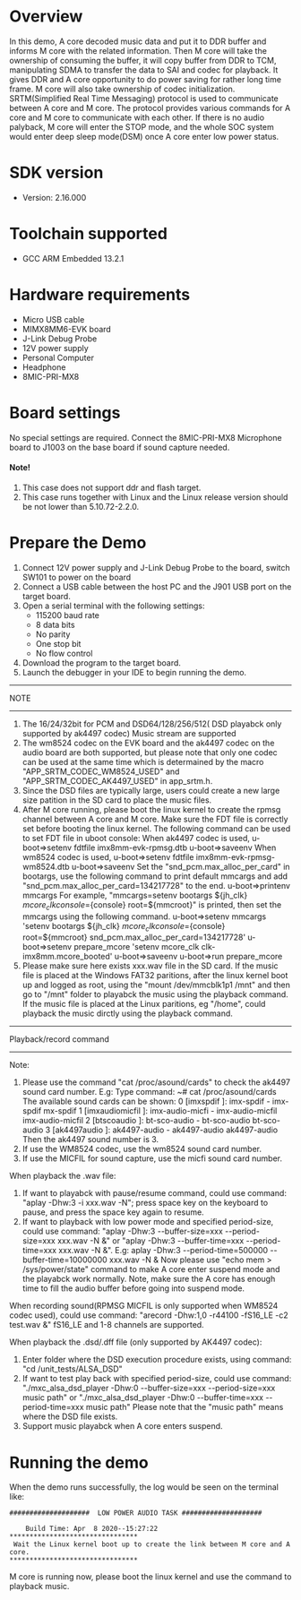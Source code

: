 Overview
========
In this demo, A core decoded music data and put it to DDR buffer and informs M core with the related information. 
Then M core will take the ownership of consuming the buffer, it will copy buffer from DDR to TCM, manipulating SDMA to transfer the data to SAI and codec for playback. 
It gives DDR and A core opportunity to do power saving for rather long time frame. M core will also take ownership of codec initialization.
SRTM(Simplified Real Time Messaging) protocol is used to communicate between A core and M core. 
The protocol provides various commands for A core and M core to communicate with each other. 
If there is no audio palyback, M core will enter the STOP mode, and the whole SOC system would enter deep sleep mode(DSM) once A core enter low power status.

SDK version
===========
- Version: 2.16.000

Toolchain supported
===================
- GCC ARM Embedded  13.2.1

Hardware requirements
=====================
- Micro USB cable
- MIMX8MM6-EVK  board
- J-Link Debug Probe
- 12V power supply
- Personal Computer
- Headphone
- 8MIC-PRI-MX8

Board settings
==============
No special settings are required.
Connect the 8MIC-PRI-MX8 Microphone board to J1003 on the base board if sound capture needed.

#### Note! ####
1.  This case does not support ddr and flash target. 
2.  This case runs together with Linux and the Linux release version should be not lower than 5.10.72-2.2.0.

Prepare the Demo
================
1.  Connect 12V power supply and J-Link Debug Probe to the board, switch SW101 to power on the board
2.  Connect a USB cable between the host PC and the J901 USB port on the target board.
3.  Open a serial terminal with the following settings:
    - 115200 baud rate
    - 8 data bits
    - No parity
    - One stop bit
    - No flow control
4.  Download the program to the target board.
5.  Launch the debugger in your IDE to begin running the demo.

******************
NOTE
******************
1.  The 16/24/32bit for PCM and DSD64/128/256/512( DSD playabck only supported by ak4497 codec) Music stream are supported
2.  The wm8524 codec on the EVK board and the ak4497 codec on the audio board are both supported,
    but please note that only one codec can be used at the same time which is determained by the macro "APP_SRTM_CODEC_WM8524_USED" and "APP_SRTM_CODEC_AK4497_USED" in app_srtm.h.
3.  Since the  DSD files are typically large, users could create a new large size patition in the SD card to place the music files.
4.  After M core running, please boot the linux kernel to create the rpmsg channel between A core and M core.
    Make sure the FDT file is correctly set before booting the linux kernel. The following command can be used to set FDT file in uboot console:
    When ak4497 codec is used,
    u-boot=>setenv fdtfile imx8mm-evk-rpmsg.dtb 
    u-boot=>saveenv
    When wm8524 codec is used,
    u-boot=>setenv fdtfile imx8mm-evk-rpmsg-wm8524.dtb 
    u-boot=>saveenv
    Set the "snd_pcm.max_alloc_per_card" in bootargs, use the following command to print default mmcargs and add "snd_pcm.max_alloc_per_card=134217728" to the end. 
    u-boot=>printenv mmcargs
        For example, "mmcargs=setenv bootargs ${jh_clk} ${mcore_clk} console=${console} root=${mmcroot}" is printed, then set the mmcargs using the following command. 
    u-boot=>setenv mmcargs 'setenv bootargs ${jh_clk} ${mcore_clk} console=${console} root=${mmcroot} snd_pcm.max_alloc_per_card=134217728'
    u-boot=>setenv prepare_mcore 'setenv mcore_clk clk-imx8mm.mcore_booted'
    u-boot=>saveenv
    u-boot=>run prepare_mcore
5.  Please make sure here exists xxx.wav file in the SD card.
    If the music file is placed at the Windows FAT32 paritions, after the linux kernel boot up and logged as root,
    using the "mount /dev/mmcblk1p1 /mnt" and then go to "/mnt" folder to playabck the music using the playback command.
    If the music file is placed at the Linux paritions, eg "/home", could playback the music dirctly using the playback command. 

******************
Playback/record command
******************
Note:
1. Please use the command "cat /proc/asound/cards" to check the ak4497 sound card number.
E.g: Type command:
        ~# cat /proc/asound/cards
    The available sound cards can be shown:
     0 [imxspdif       ]: imx-spdif - imx-spdif
                          mx-spdif
     1 [imxaudiomicfil ]: imx-audio-micfi - imx-audio-micfil
                          imx-audio-micfil
     2 [btscoaudio     ]: bt-sco-audio - bt-sco-audio
                          bt-sco-audio
     3 [ak4497audio    ]: ak4497-audio - ak4497-audio
                          ak4497-audio
Then the ak4497 sound number is 3.
2. If use the WM8524 codec, use the wm8524 sound card number.
3. If use the MICFIL for sound capture, use the micfi sound card number.

When playback the .wav file:
1.  If want to playabck with pause/resume command, could use command: 
      "aplay -Dhw:3 -i xxx.wav -N";
    press space key on the keyboard to pause, and press the space key again to resume.
2.  If want to playback with low power mode and specified period-size, could use command:
      "aplay -Dhw:3 --buffer-size=xxx --period-size=xxx xxx.wav -N &" or
      "aplay -Dhw:3 --buffer-time=xxx --period-time=xxx xxx.wav -N &".
    E.g: aplay -Dhw:3 --period-time=500000 --buffer-time=10000000 xxx.wav -N &
    Now please use "echo mem > /sys/power/state" command to make A core enter suspend mode and the playabck work normally.
    Note, make sure the A core has enough time to fill the audio buffer before going into suspend mode.

When recording sound(RPMSG MICFIL is only supported when WM8524 codec used), could use command:
    "arecord -Dhw:1,0 -r44100 -fS16_LE -c2 test.wav &"
    fS16_LE and 1-8 channels are supported.

    
When playback the .dsd/.dff file (only supported by AK4497 codec): 
1.  Enter folder where the DSD execution procedure exists, using command:
     "cd /unit_tests/ALSA_DSD"
2.  If want to test play back with specified period-size, could use command:
      "./mxc_alsa_dsd_player -Dhw:0 --buffer-size=xxx --period-size=xxx music path" or
      "./mxc_alsa_dsd_player -Dhw:0 --buffer-time=xxx --period-time=xxx music path"
    Please note that the "music path" means where the DSD file exists.
3.  Support music playabck when A core enters suspend.


Running the demo
================
When the demo runs successfully, the log would be seen on the terminal like:
~~~~~~~~~~~~~~~~~~~~~~~~~~~~~~~~~~~~~~~~~~~~~~~~~~~~~~~~~~~~~~~~~~~~~~
####################  LOW POWER AUDIO TASK ####################

    Build Time: Apr  8 2020--15:27:22 
********************************
 Wait the Linux kernel boot up to create the link between M core and A core.
********************************
~~~~~~~~~~~~~~~~~~~~~~~~~~~~~~~~~~~~~~~~~~~~~~~~~~~~~~~~~~~~~~~~~~~~~~
M core is running now, please boot the linux kernel and use the command to playback music.




